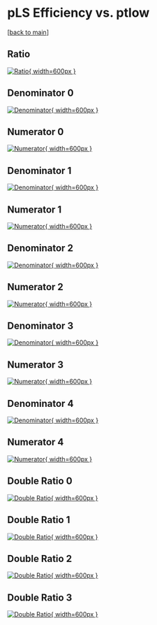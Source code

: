 # pLS Efficiency vs. ptlow

[[back to main](./)]



## Ratio

[![Ratio](../mtv/var/pLS_base_11_-1_eff_ptlow.png){ width=600px }](../mtv/var/pLS_base_11_-1_eff_ptlow.pdf)

## Denominator 0

[![Denominator](../mtv/den/pLS_base_11_-1_eff_ptlow_den0.png){ width=600px }](../mtv/den/pLS_base_11_-1_eff_ptlow_den0.pdf)

## Numerator 0

[![Numerator](../mtv/num/pLS_base_11_-1_eff_ptlow_num0.png){ width=600px }](../mtv/num/pLS_base_11_-1_eff_ptlow_num0.pdf)

## Denominator 1

[![Denominator](../mtv/den/pLS_base_11_-1_eff_ptlow_den1.png){ width=600px }](../mtv/den/pLS_base_11_-1_eff_ptlow_den1.pdf)

## Numerator 1

[![Numerator](../mtv/num/pLS_base_11_-1_eff_ptlow_num1.png){ width=600px }](../mtv/num/pLS_base_11_-1_eff_ptlow_num1.pdf)

## Denominator 2

[![Denominator](../mtv/den/pLS_base_11_-1_eff_ptlow_den2.png){ width=600px }](../mtv/den/pLS_base_11_-1_eff_ptlow_den2.pdf)

## Numerator 2

[![Numerator](../mtv/num/pLS_base_11_-1_eff_ptlow_num2.png){ width=600px }](../mtv/num/pLS_base_11_-1_eff_ptlow_num2.pdf)

## Denominator 3

[![Denominator](../mtv/den/pLS_base_11_-1_eff_ptlow_den3.png){ width=600px }](../mtv/den/pLS_base_11_-1_eff_ptlow_den3.pdf)

## Numerator 3

[![Numerator](../mtv/num/pLS_base_11_-1_eff_ptlow_num3.png){ width=600px }](../mtv/num/pLS_base_11_-1_eff_ptlow_num3.pdf)

## Denominator 4

[![Denominator](../mtv/den/pLS_base_11_-1_eff_ptlow_den4.png){ width=600px }](../mtv/den/pLS_base_11_-1_eff_ptlow_den4.pdf)

## Numerator 4

[![Numerator](../mtv/num/pLS_base_11_-1_eff_ptlow_num4.png){ width=600px }](../mtv/num/pLS_base_11_-1_eff_ptlow_num4.pdf)

## Double Ratio 0

[![Double Ratio](../mtv/ratio/pLS_base_11_-1_eff_ptlow_ratio0.png){ width=600px }](../mtv/ratio/pLS_base_11_-1_eff_ptlow_ratio0.pdf)

## Double Ratio 1

[![Double Ratio](../mtv/ratio/pLS_base_11_-1_eff_ptlow_ratio1.png){ width=600px }](../mtv/ratio/pLS_base_11_-1_eff_ptlow_ratio1.pdf)

## Double Ratio 2

[![Double Ratio](../mtv/ratio/pLS_base_11_-1_eff_ptlow_ratio2.png){ width=600px }](../mtv/ratio/pLS_base_11_-1_eff_ptlow_ratio2.pdf)

## Double Ratio 3

[![Double Ratio](../mtv/ratio/pLS_base_11_-1_eff_ptlow_ratio3.png){ width=600px }](../mtv/ratio/pLS_base_11_-1_eff_ptlow_ratio3.pdf)

